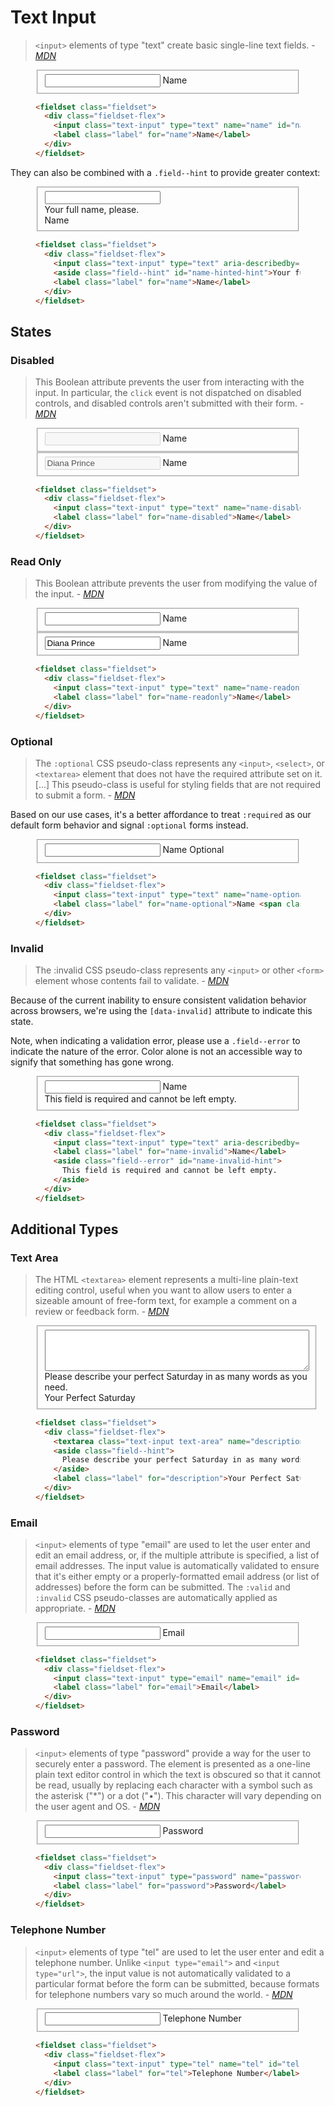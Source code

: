 # Text Input

>`<input>` elements of type "text" create basic single-line text fields. - <cite><a href='https://developer.mozilla.org/en-US/docs/Web/HTML/Element/input/text'>MDN</a></cite>

<figure class="nimatron--example">
  <div class="nimatron--rendered">
    <fieldset class="fieldset">
      <div class="fieldset-flex">
        <input class="text-input" type="text" name="name" id="name" autocomplete="name" spellcheck="false" required>
        <label class="label" for="name">Name</label>
      </div>
    </fieldset>
  </div>

  ```html
  <fieldset class="fieldset">
    <div class="fieldset-flex">
      <input class="text-input" type="text" name="name" id="name" autocomplete="name" spellcheck="false" required>
      <label class="label" for="name">Name</label>
    </div>
  </fieldset>
  ```
</figure>


They can also be combined with a `.field--hint` to provide greater context:

<figure class="nimatron--example">
  <div class="nimatron--rendered">
    <fieldset class="fieldset">
      <div class="fieldset-flex">
        <input class="text-input" type="text" aria-describedby="name-hinted-hint" name="name-hinted" id="name-hinted" autocomplete="name-hinted" spellcheck="false" required>
        <aside class="field--hint" id="name-hinted-hint">Your full name, please.</aside>
        <label class="label" for="name">Name</label>
      </div>
    </fieldset>
  </div>

  ```html
  <fieldset class="fieldset">
    <div class="fieldset-flex">
      <input class="text-input" type="text" aria-describedby="name-hinted-hint" name="name-hinted" id="name-hinted" autocomplete="name-hinted" spellcheck="false" required>
      <aside class="field--hint" id="name-hinted-hint">Your full name, please.</aside>
      <label class="label" for="name">Name</label>
    </div>
  </fieldset>
  ```
</figure>

## States

### Disabled

> This Boolean attribute prevents the user from interacting with the input. In particular, the `click` event is not dispatched on disabled controls, and disabled controls aren't submitted with their form. - <cite><a href='https://developer.mozilla.org/en-US/docs/Web/HTML/Element/input#attr-disabled'>MDN</a></cite>

<figure class="nimatron--example">
  <div class="nimatron--rendered">
    <fieldset class="fieldset">
      <div class="fieldset-flex">
        <input class="text-input" type="text" name="name-disabled" id="name-disabled" autocomplete="name" spellcheck="false" required disabled>
        <label class="label" for="name-disabled">Name</label>
      </div>
    </fieldset>
    <fieldset class="fieldset">
      <div class="fieldset-flex">
        <input class="text-input" type="text" name="name-disabled" id="name-disabled" autocomplete="name" spellcheck="false" value="Diana Prince" required disabled>
        <label class="label" for="name-disabled">Name</label>
      </div>
    </fieldset>
  </div>

  ```html
  <fieldset class="fieldset">
    <div class="fieldset-flex">
      <input class="text-input" type="text" name="name-disabled" id="name-disabled" autocomplete="name" spellcheck="false" required disabled>
      <label class="label" for="name-disabled">Name</label>
    </div>
  </fieldset>
  ```
</figure>

### Read Only

> This Boolean attribute prevents the user from modifying the value of the input. - <cite><a href='https://developer.mozilla.org/en-US/docs/Web/HTML/Element/input#attr-readonly'>MDN</a></cite>

<figure class="nimatron--example">
  <div class="nimatron--rendered">
    <fieldset class="fieldset">
      <div class="fieldset-flex">
        <input class="text-input" type="text" name="name-readonly" id="name-readonly" autocomplete="name" spellcheck="false" required readonly>
        <label class="label" for="name-readonly">Name</label>
      </div>
    </fieldset>
    <fieldset class="fieldset">
      <div class="fieldset-flex">
        <input class="text-input" type="text" name="name-filled-readonly" id="name-filled-readonly" autocomplete="name" spellcheck="false" value="Diana Prince" required readonly>
        <label class="label" for="name-filled-readonly">Name</label>
      </div>
    </fieldset>
  </div>

  ```html
  <fieldset class="fieldset">
    <div class="fieldset-flex">
      <input class="text-input" type="text" name="name-readonly" id="name-readonly" autocomplete="name" spellcheck="false" required readonly>
      <label class="label" for="name-readonly">Name</label>
    </div>
  </fieldset>
  ```
</figure>

### Optional

> The `:optional` CSS pseudo-class represents any `<input>`, `<select>`, or `<textarea>` element that does not have the required attribute set on it. [...] This pseudo-class is useful for styling fields that are not required to submit a form. - <cite><a href='https://developer.mozilla.org/en-US/docs/Web/CSS/:optional'>MDN</a></cite>

Based on our use cases, it's a better affordance to treat `:required` as our default form behavior and signal `:optional` forms instead.

<figure class="nimatron--example">
  <div class="nimatron--rendered">
    <fieldset class="fieldset">
      <div class="fieldset-flex">
        <input class="text-input" type="text" name="name-optional" id="name-optional" autocomplete="name" spellcheck="false">
        <label class="label" for="name-optional">Name <span class="label--optional">Optional</span></label>
      </div>
    </fieldset>
  </div>

  ```html
  <fieldset class="fieldset">
    <div class="fieldset-flex">
      <input class="text-input" type="text" name="name-optional" id="name-optional" autocomplete="name" spellcheck="false">
      <label class="label" for="name-optional">Name <span class="label--optional">Optional</span></label>
    </div>
  </fieldset>
  ```
</figure>

### Invalid

>The :invalid CSS pseudo-class represents any `<input>` or other `<form>` element whose contents fail to validate. - <cite><a href='https://developer.mozilla.org/en-US/docs/Web/CSS/:invalid'>MDN</a></cite>

Because of the current inability to ensure consistent validation behavior across browsers, we're using the `[data-invalid]` attribute to indicate this state.

Note, when indicating a validation error, please use a `.field--error` to indicate the nature of the error. Color alone is not an accessible way to signify that something has gone wrong.

<figure class="nimatron--example">
  <div class="nimatron--rendered">
    <fieldset class="fieldset">
      <div class="fieldset-flex">
        <input class="text-input" type="text" aria-describedby="name-invalid-hint" name="name-invalid" id="name-invalid" autocomplete="name" spellcheck="false" required data-invalid>
        <label class="label" for="name-invalid">Name</label>
        <aside class="field--error" id="name-invalid-hint">
          This field is required and cannot be left empty.
        </aside>
      </div>
    </fieldset>
  </div>

  ```html
  <fieldset class="fieldset">
    <div class="fieldset-flex">
      <input class="text-input" type="text" aria-describedby="name-invalid-hint" name="name-invalid" id="name-invalid" autocomplete="name" spellcheck="false" required data-invalid>
      <label class="label" for="name-invalid">Name</label>
      <aside class="field--error" id="name-invalid-hint">
        This field is required and cannot be left empty.
      </aside>
    </div>
  </fieldset>
  ```
</figure>

## Additional Types

### Text Area

> The HTML `<textarea>` element represents a multi-line plain-text editing control, useful when you want to allow users to enter a sizeable amount of free-form text, for example a comment on a review or feedback form. - <cite><a href="https://developer.mozilla.org/en-US/docs/Web/HTML/Element/textarea">MDN</a></cite>

<figure class="nimatron--example">
  <div class="nimatron--rendered">
    <fieldset class="fieldset">
      <div class="fieldset-flex">
        <textarea class="text-input text-area" name="description" id="description" rows='4' cols='50' spellcheck="true" required></textarea>
        <aside class="field--hint">
          Please describe your perfect Saturday in as many words as you need.
        </aside>
        <label class="label" for="description">Your Perfect Saturday</label>
      </div>
    </fieldset>
  </div>

  ```html
  <fieldset class="fieldset">
    <div class="fieldset-flex">
      <textarea class="text-input text-area" name="description" id="description" rows='4' cols='50' spellcheck="true" required></textarea>
      <aside class="field--hint">
        Please describe your perfect Saturday in as many words as you need.
      </aside>
      <label class="label" for="description">Your Perfect Saturday</label>
    </div>
  </fieldset>
  ```
</figure>

### Email

>`<input>` elements of type "email" are used to let the user enter and edit an email address, or, if the multiple attribute is specified, a list of email addresses. The input value is automatically validated to ensure that it's either empty or a properly-formatted email address (or list of addresses) before the form can be submitted. The `:valid` and `:invalid` CSS pseudo-classes are automatically applied as appropriate. - <cite><a href='https://developer.mozilla.org/en-US/docs/Web/HTML/Element/input/email'>MDN</a></cite>

<figure class="nimatron--example">
  <div class="nimatron--rendered">
    <fieldset class="fieldset">
      <div class="fieldset-flex">
        <input class="text-input" type="email" name="email" id="email" autocomplete="email" spellcheck="false" required>
        <label class="label" for="email">Email</label>
      </div>
    </fieldset>
  </div>


  ```html
  <fieldset class="fieldset">
    <div class="fieldset-flex">
      <input class="text-input" type="email" name="email" id="email" autocomplete="email" spellcheck="false" required>
      <label class="label" for="email">Email</label>
    </div>
  </fieldset>
  ```
</figure>

### Password

>`<input>` elements of type "password" provide a way for the user to securely enter a password. The element is presented as a one-line plain text editor control in which the text is obscured so that it cannot be read, usually by replacing each character with a symbol such as the asterisk ("*") or a dot ("•"). This character will vary depending on the user agent and OS. - <cite><a href="https://developer.mozilla.org/en-US/docs/Web/HTML/Element/input/password">MDN</a></cite>

<figure class="nimatron--example">
  <div class="nimatron--rendered">
    <fieldset class="fieldset">
      <div class="fieldset-flex">
        <input class="text-input" type="password" name="password" id="password" autocomplete="new-password" spellcheck="false" required>
        <label class="label" for="password">Password</label>
      </div>
    </fieldset>
  </div>

  ```html
  <fieldset class="fieldset">
    <div class="fieldset-flex">
      <input class="text-input" type="password" name="password" id="password" autocomplete="new-password" spellcheck="false" required>
      <label class="label" for="password">Password</label>
    </div>
  </fieldset>
  ```
</figure>

### Telephone Number

>`<input>` elements of type "tel" are used to let the user enter and edit a telephone number. Unlike `<input type="email">` and `<input type="url">`, the input value is not automatically validated to a particular format before the form can be submitted, because formats for telephone numbers vary so much around the world. - <cite><a href='https://developer.mozilla.org/en-US/docs/Web/HTML/Element/input/tel'>MDN</a></cite>

<figure class="nimatron--example">
  <div class="nimatron--rendered">
    <fieldset class="fieldset">
      <div class="fieldset-flex">
        <input class="text-input" type="tel" name="tel" id="tel" autocomplete="tel-national" spellcheck="false" required>
        <label class="label" for="tel">Telephone Number</label>
      </div>
    </fieldset>
  </div>

  ```html
  <fieldset class="fieldset">
    <div class="fieldset-flex">
      <input class="text-input" type="tel" name="tel" id="tel" autocomplete="tel-national" spellcheck="false" required>
      <label class="label" for="tel">Telephone Number</label>
    </div>
  </fieldset>
  ```
</figure>

